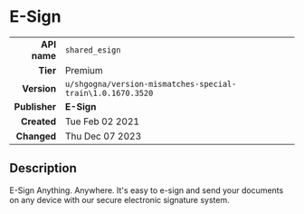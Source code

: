 # E-Sign
| | |
|-:|-|
|**API name**|`shared_esign`|
|**Tier**|Premium|
|**Version**|`u/shgogna/version-mismatches-special-train\1.0.1670.3520`|
|**Publisher**|**E-Sign**|
|**Created**|Tue Feb 02 2021|
|**Changed**|Thu Dec 07 2023|

## Description
E-Sign Anything. Anywhere. It's easy to e-sign and send your documents on any device with our secure electronic signature system.
